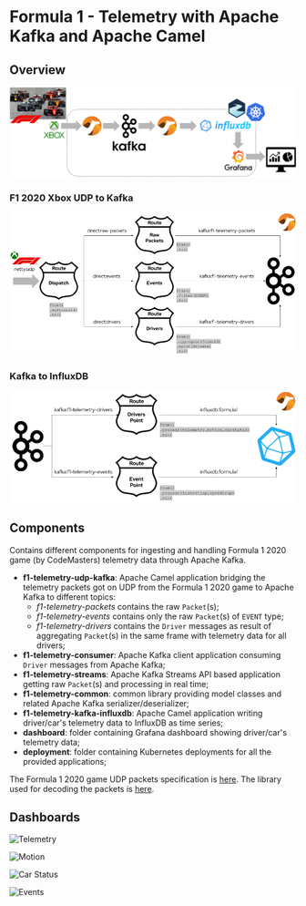 # Formula 1 - Telemetry with Apache Kafka and Apache Camel

## Overview

![Overview](./images/overview.png)

### F1 2020 Xbox UDP to Kafka

![UDP to Kafka](./images/f1-telemetry-udp-kafka.png)

### Kafka to InfluxDB

![Kafka to InfluxDB](./images/f1-telemetry-kafka-influxdb.png)

## Components

Contains different components for ingesting and handling Formula 1 2020 game (by CodeMasters) telemetry data through Apache Kafka.

* **f1-telemetry-udp-kafka**: Apache Camel application bridging the telemetry packets got on UDP from the Formula 1 2020 game to Apache Kafka to different topics:
    * _f1-telemetry-packets_ contains the raw `Packet`(s);
    * _f1-telemetry-events_ contains only the raw `Packet`(s) of `EVENT` type;
    * _f1-telemetry-drivers_ contains the `Driver` messages as result of aggregating `Packet`(s) in the same frame with telemetry data for all drivers;
* **f1-telemetry-consumer**: Apache Kafka client application consuming `Driver` messages from Apache Kafka;
* **f1-telemetry-streams**: Apache Kafka Streams API based application getting raw `Packet`(s) and processing in real time;
* **f1-telemetry-common**: common library providing model classes and related Apache Kafka serializer/deserializer;
* **f1-telemetry-kafka-influxdb**: Apache Camel application writing driver/car's telemetry data  to InfluxDB as time series; 
* **dashboard**: folder containing Grafana dashboard showing driver/car's telemetry data;
* **deployment**: folder containing Kubernetes deployments for all the provided applications;

The Formula 1 2020 game UDP packets specification is [here](https://forums.codemasters.com/topic/50942-f1-2020-udp-specification/).
The library used for decoding the packets is [here](https://github.com/ppatierno/formula1-telemetry).

## Dashboards

![Telemetry](./images/01-telemetry.png)

![Motion](./images/02-motion.png)

![Car Status](./images/03-carstatus.png)

![Events](./images/04-events.png)